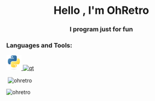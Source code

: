 <h1 align="center">Hello , I'm OhRetro</h1>
<h3 align="center">I program just for fun</h3>

<h3 align="left">Languages and Tools:</h3>
<p align="left"> <a href="https://www.python.org" target="_blank"> <img src="https://raw.githubusercontent.com/devicons/devicon/master/icons/python/python-original.svg" alt="python" width="40" height="40"/> </a> <a href="https://www.qt.io/" target="_blank"> <img src="https://upload.wikimedia.org/wikipedia/commons/0/0b/Qt_logo_2016.svg" alt="qt" width="40" height="40"/> </a> </p>

<p>&nbsp;<img align="center" src="https://github-readme-stats.vercel.app/api?username=ohretro&show_icons=true&theme=dark&locale=en" alt="ohretro" /></p>

<p><img align="left" src="https://github-readme-stats.vercel.app/api/top-langs?username=ohretro&show_icons=true&theme=dark&locale=en&layout=compact" alt="ohretro" /></p>
